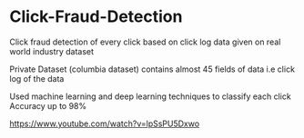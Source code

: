 # Click-Fraud-Detection
Click fraud detection of every click based on click log data given on real world industry dataset

Private Dataset (columbia dataset) contains almost 45 fields of data i.e click log of the data

Used machine learning and deep learning techniques to classify each click
Accuracy up to 98%

https://www.youtube.com/watch?v=lpSsPU5Dxwo
